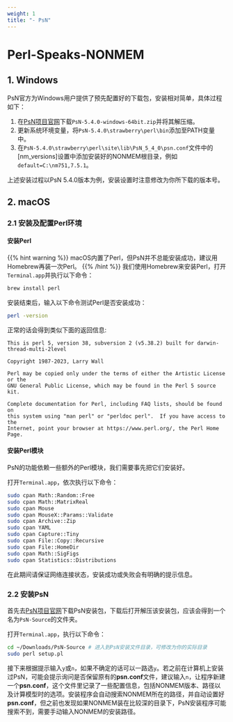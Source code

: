 ```yaml
---
weight: 1
title: "- PsN"
---
```


<!-- <font style="font-size:2em">Perl-Speaks-NONMEM</font>   -->
# Perl-Speaks-NONMEM
## 1. Windows
PsN官方为Windows用户提供了预先配置好的下载包，安装相对简单，具体过程如下：

1. 在[PsN项目官网](https://uupharmacometrics.github.io/PsN/download.html)下载`PsN-5.4.0-windows-64bit.zip`并将其解压缩。
2. 更新系统环境变量，将`PsN-5.4.0\strawberry\perl\bin`添加至PATH变量中。
3. 在`PsN-5.4.0\strawberry\perl\site\lib\PsN_5_4_0\psn.conf`文件中的[nm_versions]设置中添加安装好的NONMEM根目录，例如`default=C:\nm751,7.5.1`。

上述安装过程以PsN 5.4.0版本为例，安装设置时注意修改为你所下载的版本号。

## 2. macOS

### 2.1 安装及配置Perl环境
#### 安装Perl
{{% hint warning %}}
macOS内置了Perl，但PsN并不总能安装成功，建议用Homebrew再装一次Perl。
{{% /hint %}}
我们使用Homebrew来安装Perl，打开`Terminal.app`并执行以下命令：
```zsh
brew install perl
```
安装结束后，输入以下命令测试Perl是否安装成功：
```zsh
perl -version
```
正常的话会得到类似下面的返回信息:

```
This is perl 5, version 38, subversion 2 (v5.38.2) built for darwin-thread-multi-2level

Copyright 1987-2023, Larry Wall

Perl may be copied only under the terms of either the Artistic License or the
GNU General Public License, which may be found in the Perl 5 source kit.

Complete documentation for Perl, including FAQ lists, should be found on
this system using "man perl" or "perldoc perl".  If you have access to the
Internet, point your browser at https://www.perl.org/, the Perl Home Page.
```

#### 安装Perl模块
PsN的功能依赖一些额外的Perl模块，我们需要事先把它们安装好。

打开`Terminal.app`，依次执行以下命令：
```zsh
sudo cpan Math::Random::Free
sudo cpan Math::MatrixReal
sudo cpan Mouse
sudo cpan MouseX::Params::Validate
sudo cpan Archive::Zip
sudo cpan YAML
sudo cpan Capture::Tiny
sudo cpan File::Copy::Recursive
sudo cpan File::HomeDir
sudo cpan Math::SigFigs
sudo cpan Statistics::Distributions
```
在此期间请保证网络连接状态，安装成功或失败会有明确的提示信息。

### 2.2 安装PsN
首先去[PsN项目官网](https://uupharmacometrics.github.io/PsN/download.html)下载PsN安装包，下载后打开解压该安装包，应该会得到一个名为`PsN-Source`的文件夹。

打开`Terminal.app`，执行以下命令：
```zsh
cd ~/Downloads/PsN-Source # 进入到PsN安装文件目录，可修改为你的实际目录
sudo perl setup.pl
```
接下来根据提示输入`y`或`n`，如果不确定的话可以一路选`y`。若之前在计算机上安装过PsN，可能会提示询问是否保留原有的**psn.conf**文件，建议输入`n`，让程序新建一个**psn.conf**，这个文件里记录了一些配置信息，包括NONMEM版本、路径以及计算模型时的选项。安装程序会自动搜索NONMEM所在的路径，并自动设置好**psn.conf**，但之前也发现如果NONMEM装在比较深的目录下，PsN安装程序可能搜索不到，需要手动输入NONMEM的安装路径。
<!-- ## 3. 进阶设置 -->


